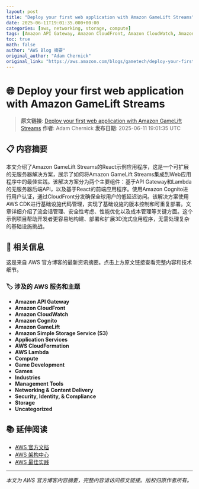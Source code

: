 ```yaml
---
layout: post
title: "Deploy your first web application with Amazon GameLift Streams"
date: 2025-06-11T19:01:35.000+00:00
categories: [aws, networking, storage, compute]
tags: [Amazon API Gateway, Amazon CloudFront, Amazon CloudWatch, Amazon Cognito, Amazon GameLift, Amazon Simple Storage Service (S3), Application Services, AWS CloudFormation, AWS Lambda, Compute, Game Development, Games, Industries, Management Tools, Networking Content Delivery, Security Identity Compliance, Storage, Uncategorized]
toc: true
math: false
author: "AWS Blog 摘要"
original_author: "Adam Chernick"
original_link: "https://aws.amazon.com/blogs/gametech/deploy-your-first-web-application-with-amazon-gamelift-streams/"
---
```


# 🌐 Deploy your first web application with Amazon GameLift Streams

> **原文链接**: [Deploy your first web application with Amazon GameLift Streams](https://aws.amazon.com/blogs/gametech/deploy-your-first-web-application-with-amazon-gamelift-streams/)
> **作者**: Adam Chernick
> **发布日期**: 2025-06-11 19:01:35 UTC

## 📋 内容摘要

本文介绍了Amazon GameLift Streams的React示例应用程序，这是一个可扩展的无服务器解决方案，展示了如何将Amazon GameLift Streams集成到Web应用程序中的最佳实践。该解决方案分为两个主要组件：基于API Gateway和Lambda的无服务器后端API，以及基于React的前端应用程序。使用Amazon Cognito进行用户认证，通过CloudFront分发确保全球用户的低延迟访问。该解决方案使用AWS CDK进行基础设施代码管理，实现了基础设施的版本控制和可重复部署。文章详细介绍了流会话管理、安全性考虑、性能优化以及成本管理等关键方面。这个示例项目帮助开发者更容易地构建、部署和扩展3D流式应用程序，无需处理复杂的基础设施挑战。

## 🔗 相关信息

这是来自 AWS 官方博客的最新资讯摘要。点击上方原文链接查看完整内容和技术细节。

### 🏷️ 涉及的 AWS 服务和主题

- **Amazon API Gateway**
- **Amazon CloudFront**
- **Amazon CloudWatch**
- **Amazon Cognito**
- **Amazon GameLift**
- **Amazon Simple Storage Service (S3)**
- **Application Services**
- **AWS CloudFormation**
- **AWS Lambda**
- **Compute**
- **Game Development**
- **Games**
- **Industries**
- **Management Tools**
- **Networking & Content Delivery**
- **Security, Identity, & Compliance**
- **Storage**
- **Uncategorized**

## 📚 延伸阅读

- [AWS 官方文档](https://docs.aws.amazon.com/)
- [AWS 架构中心](https://aws.amazon.com/architecture/)
- [AWS 最佳实践](https://aws.amazon.com/architecture/well-architected/)

---

*本文为 AWS 官方博客内容摘要，完整内容请访问原文链接。版权归原作者所有。*